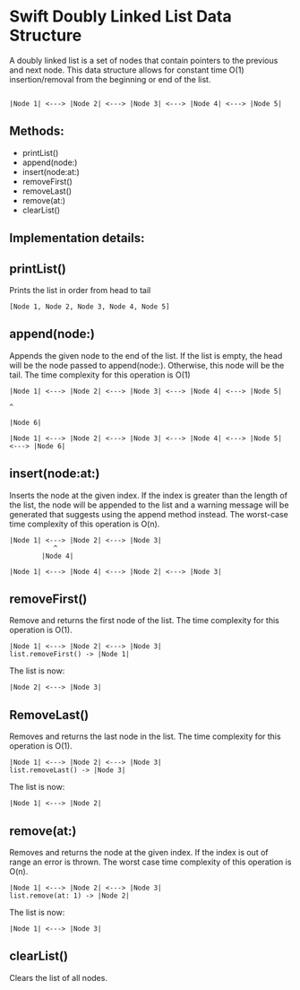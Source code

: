 # Swift Doubly Linked List Data Structure
A doubly linked list is a set of nodes that contain pointers to the previous and next node. This data structure allows for constant time O(1) insertion/removal from the beginning or end of the list.
```

|Node 1| <---> |Node 2| <---> |Node 3| <---> |Node 4| <---> |Node 5|

```
## Methods:
* printList()
* append(node:)
* insert(node:at:)
* removeFirst()
* removeLast()
* remove(at:)
* clearList()

## Implementation details:

## printList()
Prints the list in order from head to tail
  ```
  [Node 1, Node 2, Node 3, Node 4, Node 5]
  ```
## append(node:)
Appends the given node to the end of the list. If the list is empty, the head will be the node passed to append(node:). Otherwise, this node will be the tail. The time complexity for this operation is O(1)
  ```
  |Node 1| <---> |Node 2| <---> |Node 3| <---> |Node 4| <---> |Node 5|    
                                                                           ^
                                                                        |Node 6|
                                                                        
  |Node 1| <---> |Node 2| <---> |Node 3| <---> |Node 4| <---> |Node 5| <---> |Node 6|                                                                
  
  ```

## insert(node:at:)
Inserts the node at the given index. If the index is greater than the length of the list, the node will be appended to the list and a warning message will be generated that suggests using the append method instead. The worst-case time complexity of this operation is O(n).
  ```
  |Node 1| <---> |Node 2| <---> |Node 3|
             ^
          |Node 4|
          
  |Node 1| <---> |Node 4| <---> |Node 2| <---> |Node 3|
  ```
## removeFirst()
Remove and returns the first node of the list. The time complexity for this operation is O(1).
  ```
  |Node 1| <---> |Node 2| <---> |Node 3|
  list.removeFirst() -> |Node 1|
  ```
The list is now:
  ```
  |Node 2| <---> |Node 3|
  ```

## RemoveLast()
Removes and returns the last node in the list. The time complexity for this operation is O(1).
  ```
  |Node 1| <---> |Node 2| <---> |Node 3|
  list.removeLast() -> |Node 3|
  ```
The list is now:
  ```
  |Node 1| <---> |Node 2|
  ```

## remove(at:)
Removes and returns the node at the given index. If the index is out of range an error is thrown. The worst case time complexity of this operation is O(n).
  ```
  |Node 1| <---> |Node 2| <---> |Node 3|
  list.remove(at: 1) -> |Node 2|
  ```
The list is now:
  ```
  |Node 1| <---> |Node 3|
  ```
  
## clearList()
Clears the list of all nodes. 
